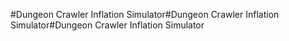 #Dungeon Crawler Inflation Simulator#Dungeon Crawler Inflation Simulator#Dungeon Crawler Inflation Simulator
